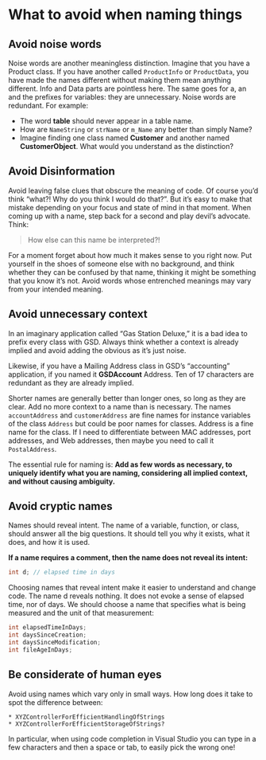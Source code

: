 # What to avoid when naming things


## Avoid noise words

Noise words are another meaningless distinction. Imagine that you have a Product class. If you have another called `ProductInfo` or `ProductData`, you have made the names different without making them mean anything different. Info and Data parts are pointless here. The same goes for a, an and the prefixes for variables: they are unnecessary.
Noise words are redundant. For example:

* The word **table** should never appear in a table name.
* How are `NameString` or `strName` or `m_Name` any better than simply Name?
* Imagine finding one class named **Customer** and another named **CustomerObject**. What would you understand as the distinction?

## Avoid Disinformation

Avoid leaving false clues that obscure the meaning of code. Of course you’d think “what?! Why do you think I would do that?”. But it’s easy to make that mistake depending on your focus and state of mind in that moment.
When coming up with a name, step back for a second and play devil’s advocate. Think:

> How else can this name be interpreted?!

For a moment forget about how much it makes sense to you right now. Put yourself in the shoes of someone else with no background, and think whether they can be confused by that name, thinking it might be something that you know it’s not. Avoid words whose entrenched meanings may vary from your intended meaning.


## Avoid unnecessary context

In an imaginary application called “Gas Station Deluxe,” it is a bad idea to prefix every class with GSD. Always think whether a context is already implied and avoid adding the obvious as it’s just noise.

Likewise, if you have a Mailing Address class in GSD’s “accounting” application, if you named it **GSDAccount** Address. Ten of 17 characters are redundant as they are already implied.

Shorter names are generally better than longer ones, so long as they are clear. Add no more context to a name than is necessary.
The names `accountAddress` and `customerAddress` are fine names for instance variables of the class `Address` but could be poor names for classes. Address is a fine name for the class. If I need to differentiate between MAC addresses, port addresses, and Web addresses, then maybe you need to call it `PostalAddress`.

The essential rule for naming is: **Add as few words as necessary, to uniquely identify what you are naming, considering all implied context, and without causing ambiguity.**

## Avoid cryptic names
Names should reveal intent. The name of a variable, function, or class, should answer all the big questions. It should tell you why it exists, what it does, and how it is used.

**If a name requires a comment, then the name does not reveal its intent:**

```c#
int d; // elapsed time in days
```

Choosing names that reveal intent make it easier to understand and change code.
The name d reveals nothing. It does not evoke a sense of elapsed time, nor of days.
We should choose a name that specifies what is being measured and the unit of that measurement:

```c#
int elapsedTimeInDays;
int daysSinceCreation;
int daysSinceModification;
int fileAgeInDays;
```

## Be considerate of human eyes

Avoid using names which vary only in small ways. How long does it take to spot the difference between:

    * XYZControllerForEfficientHandlingOfStrings
    * XYZControllerForEfficientStorageOfStrings?

In particular, when using code completion in Visual Studio you can type in a few characters and then a space or tab, to easily pick the wrong one!
